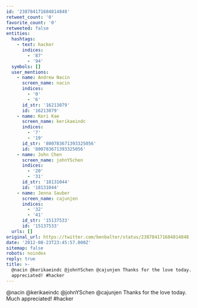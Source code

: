 ```yaml
---
id: '238784171684814848'
retweet_count: '0'
favorite_count: '0'
retweeted: false
entities:
  hashtags:
    - text: hacker
      indices:
        - '87'
        - '94'
  symbols: []
  user_mentions:
    - name: Andrew Nacin
      screen_name: nacin
      indices:
        - '0'
        - '6'
      id_str: '16213079'
      id: '16213079'
    - name: Keri Kae
      screen_name: kerikaeindc
      indices:
        - '7'
        - '19'
      id_str: '800783671393325056'
      id: '800783671393325056'
    - name: John Chen
      screen_name: johnYSchen
      indices:
        - '20'
        - '31'
      id_str: '18131044'
      id: '18131044'
    - name: Jenna Sauber
      screen_name: cajunjen
      indices:
        - '32'
        - '41'
      id_str: '15137533'
      id: '15137533'
  urls: []
original_url: https://twitter.com/benbalter/status/238784171684814848
date: '2012-08-23T23:45:57.000Z'
sitemap: false
robots: noindex
reply: true
title: >-
  @nacin @kerikaeindc @johnYSchen @cajunjen Thanks for the love today. Much
  appreciated! #hacker
---
```


@nacin @kerikaeindc @johnYSchen @cajunjen Thanks for the love today. Much appreciated! #hacker